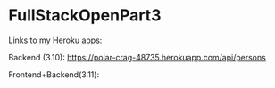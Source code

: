 # FullStackOpenPart3
Links to my Heroku apps:

Backend (3.10): https://polar-crag-48735.herokuapp.com/api/persons

Frontend+Backend(3.11): 
